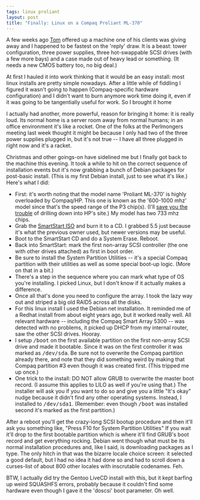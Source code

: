 ```yaml
---
tags: linux proliant
layout: post
title: "Finally: Linux on a Compaq Proliant ML-370"
---
```




<p>A few weeks ago <a href="http://blog.moertel.com/">Tom</a> offered up a machine one of his clients was giving away and I happened to be fastest on the 'reply' draw. It is a beast: tower configuration, three power supplies, three hot-swappable SCSI drives (with a few more bays) and a case made out of heavy lead or something. (It needs a new CMOS battery too, no big deal.)</p>

<p>At first I hauled it into work thinking that it would be an easy install: most linux installs are pretty simple nowadays. After a little while of fiddling I figured it wasn't going to happen (Compaq-specific hardware configuration) and I didn't want to burn anymore work time doing it, even if it was going to be tangentially useful for work. So I brought it home</p>

<p>I actually had another, more powerful, reason for bringing it home: it is really loud. Its normal home is a server room away from normal humans; in an office environment it's like a rocket. One of the folks at the Perlmongers meeting last week thought it might be because I only had two of the three power supplies plugged in, but it's not true -- I have all three plugged in right now and it's a racket.</p>

<p>Christmas and other goings-on have sidelined me but I finally got back to the machine this evening. It took a while to hit on the correct sequence of installation events but it's now grabbing a bunch of Debian packages for post-basic install.  (This is my first Debian install, just to see what it's like.) Here's what I did:</p>

<p><ul>
  <li>First: it's worth noting that the model name 'Proliant ML-370' is highly overloaded by Compaq/HP. This one is known as the '600-1000 mhz' model since that's the speed range of the P3 chip(s). (I'll <a href="http://h18023.www1.hp.com/support/files/server/us/family/model/1119.html?lang=en&cc=us&prodSeriesId=254940">save you the trouble</a> of drilling down into HP's site.) My model has two 733 mhz chips.</li> 
  <li>Grab the <a href="http://h18023.www1.hp.com/support/files/server/us/download/22678.html">SmartStart ISO</a> and burn it to a CD. I grabbed 5.5 just because it's what the previous owner used, but newer versions may be useful.</li>
  <li>Boot to the SmartStart CD and do a System Erase. Reboot.</li>
  <li>Back into SmartStart: mark the first non-array SCSI controller (the one with other drives attached) as first in boot order.</li>
  <li>Be sure to install the System Partition Utilities -- it's a special Compaq partition with their utilities as well as some special boot-up logic. (More on that in a bit.)</li>
  <li>There's a step in the sequence where you can mark what type of OS you're installing. I picked Linux, but I don't know if it actually makes a difference.</li>
  <li>Once all that's done you need to configure the array. I took the lazy way out and striped a big old RAID5 across all the disks.</li>
  <li>For this linux install I used the Debian net installation. It reminded me of a Redhat install from about eight years ago, but it worked really well. All relevant hardware -- including the Compaq Smart Array 5300 -- was detected with no problems, it picked up DHCP from my internal router, saw the other SCSI drives. Hooray.</li>
  <li>I setup <tt>/boot</tt> on the first available partition on the first non-array SCSI drive and made it bootable. Since it was on the first controller it was marked as <tt>/dev/sda</tt>. Be sure not to overwrite the Compaq partition already there, and note that they did something weird by making that Compaq partition #3 even though it was created first. (This tripped me up once.)</li>
  <li>One trick to the install: DO NOT allow GRUB to overwrite the master boot record. (I assume this applies to LILO as well if you're using that.) The installer will ask you if you want to do so and give you a little "It's okay" nudge because it didn't find any other operating systems. Instead, I installed to <tt>/dev/sda1</tt>. (Remember: even though <tt>/boot</tt> was installed second it's marked as the first partition.)</li>
</ul>

<p>After a reboot you'll get the crazy-long SCSI bootup procedure and then it'll ask you something like, "Press F10 for System Partition Utilities" If you wait it'll drop to the first bootable partition which is where it'll find GRUB's boot record and get everything rocking. Debian went though what must be its normal installation procedures and, like I said, is downloading packages as I type. The only hitch in that was the bizarre locale choice screen: it selected a good default, but I had no idea it had done so and had to scroll down a curses-list of about 800 other locales with inscrutable codenames. Feh.</p>

<p>BTW, I actually did try the Gentoo LiveCD install with this, but it kept barfing up weird SQUASHFS errors, probably because it couldn't find some hardware even though I gave it the 'doscsi' boot parameter. Oh well.</p>


